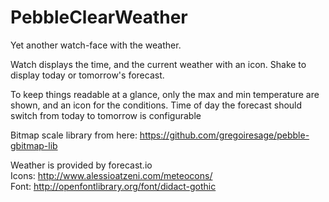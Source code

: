 # PebbleClearWeather
Yet another watch-face with the weather.

Watch displays the time, and the current weather with an icon. Shake to display today or tomorrow's forecast.

To keep things readable at a glance, only the max and min temperature are shown, and an icon for the conditions. Time of day the forecast should switch from today to tomorrow is configurable

Bitmap scale library from here: https://github.com/gregoiresage/pebble-gbitmap-lib

Weather is provided by forecast.io  
Icons: http://www.alessioatzeni.com/meteocons/  
Font: http://openfontlibrary.org/font/didact-gothic  
